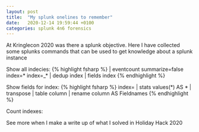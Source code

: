 ```yaml
---
layout: post
title:  "My splunk onelines to remember"
date:   2020-12-14 19:59:44 +0100
categories: splunk 4n6 forensics
---
```

At Kringlecon 2020 was there a splunk objective. Here I have collected some splunks commands that can be used to get knowledge about a splunk instance

Show all indecies:
{% highlight fsharp %}
| eventcount summarize=false index=* index=_* | dedup index | fields index
{% endhighlight %}

Show fields for index:
{% highlight fsharp %}
index=<index name> | stats values(*) AS * | transpose | table column | rename column AS Fieldnames
{% endhighlight %}

Count indexes:

See more when I make a write up of what I solved in Holiday Hack 2020
